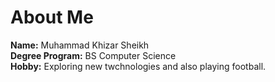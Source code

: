 # About Me
**Name:** Muhammad Khizar Sheikh  
**Degree Program:** BS Computer Science  
**Hobby:** Exploring new twchnologies and also playing football.
